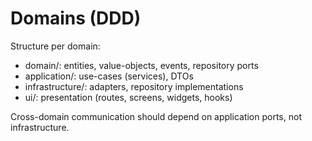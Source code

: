 # Domains (DDD)

Structure per domain:

- domain/: entities, value-objects, events, repository ports
- application/: use-cases (services), DTOs
- infrastructure/: adapters, repository implementations
- ui/: presentation (routes, screens, widgets, hooks)

Cross-domain communication should depend on application ports, not infrastructure.
